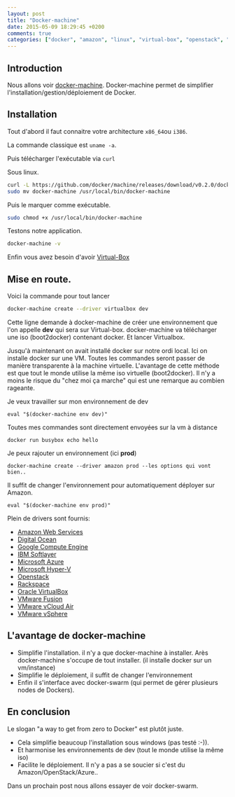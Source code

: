 ```yaml
---
layout: post
title: "Docker-machine"
date: 2015-05-09 18:29:45 +0200
comments: true
categories: ["docker", "amazon", "linux", "virtual-box", "openstack", "digital-ocean"] 
---
```


## Introduction

Nous allons voir [docker-machine](https://docs.docker.com/machine/). Docker-machine permet de simplifier l'installation/gestion/déploiement de Docker. 


<!--more-->
## Installation

Tout d'abord il faut connaitre votre architecture `x86_64`ou `i386`. 

La commande classique est `uname -a`. 

Puis télécharger l'exécutable via `curl`

Sous linux.
```bash
curl -L https://github.com/docker/machine/releases/download/v0.2.0/docker-machine_linux-amd64 > docker-machine
sudo mv docker-machine /usr/local/bin/docker-machine
```

Puis le marquer comme exécutable.
```bash
sudo chmod +x /usr/local/bin/docker-machine
```

Testons notre application. 
```bash
docker-machine -v
```

Enfin vous avez besoin d'avoir [Virtual-Box](https://www.virtualbox.org/wiki/Downloads)

## Mise en route.

Voici la commande pour tout lancer

```bash
docker-machine create --driver virtualbox dev
```

Cette ligne demande à docker-machine de créer une environnement que l'on appelle **dev** qui sera sur Virtual-box.
docker-machine va télécharger une iso (boot2docker) contenant docker. Et lancer Virtualbox. 

Jusqu'à maintenant on avait installé docker sur notre ordi local.
Ici on installe docker sur une VM.
Toutes les commandes seront passer de manière transparente à la machine virtuelle.
L'avantage de cette méthode est que tout le monde utilise la même iso virtuelle (boot2docker). Il n'y a moins le risque du "chez moi ça marche" qui est une remarque au combien rageante.

Je veux travailler sur mon environnement de dev

```
eval "$(docker-machine env dev)"
```

Toutes mes commandes sont directement envoyées sur la vm à distance
```
docker run busybox echo hello
```

Je peux rajouter un environnement (ici **prod**) 
```
docker-machine create --driver amazon prod --les options qui vont bien..
```

Il suffit de changer l'environnement pour automatiquement déployer sur Amazon.
```
eval "$(docker-machine env prod)"
```

Plein de drivers sont fournis: 

 * [Amazon Web Services](https://docs.docker.com/machine/#amazon-web-services)
 * [Digital Ocean](https://docs.docker.com/machine/#digital-ocean)
 * [Google Compute Engine](https://docs.docker.com/machine/#google-compute-engine)
 * [IBM Softlayer](https://docs.docker.com/machine/#ibm-softlayer)
 * [Microsoft Azure](https://docs.docker.com/machine/#microsoft-azure)
 * [Microsoft Hyper-V](https://docs.docker.com/machine/#microsoft-hyper-v)
 * [Openstack](https://docs.docker.com/machine/#openstack)
 * [Rackspace](https://docs.docker.com/machine/#rackspace)
 * [Oracle VirtualBox](https://docs.docker.com/machine/#oracle-virtualbox)
 * [VMware Fusion](https://docs.docker.com/machine/#vmware-fusion)
 * [VMware vCloud Air](https://docs.docker.com/machine/#vmware-vcloud-air)
 * [VMware vSphere](https://docs.docker.com/machine/#vmware-vsphere)
 
## L'avantage de docker-machine

* Simplifie l'installation. il n'y a que docker-machine à installer. Arès docker-machine s'occupe de tout installer. (il installe docker sur un vm/instance)
* Simplifie le déploiement, il suffit de changer l'environnement
* Enfin il s'interface avec docker-swarm (qui permet de gérer plusieurs nodes de Dockers).

## En conclusion

Le slogan "a way to get from zero to Docker" est plutôt juste.
 
 * Cela simplifie beaucoup l'installation sous windows (pas testé :-)).
 * Et harmonise les environnements de dev (tout le monde utilise la même iso)
 * Facilite le déploiement. Il n'y a pas a se soucier si c'est du Amazon/OpenStack/Azure.. 

Dans un prochain post nous allons essayer de voir docker-swarm.

